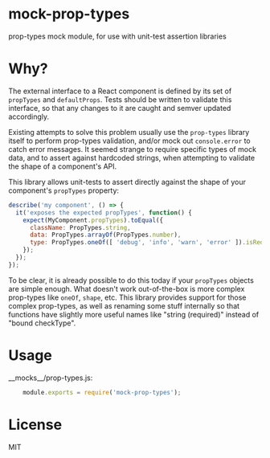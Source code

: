 # mock-prop-types

prop-types mock module, for use with unit-test assertion libraries

# Why?

The external interface to a React component is defined by its set of `propTypes` and `defaultProps`.  Tests should be written to validate this interface, so that any changes to it are caught and semver updated accordingly.

Existing attempts to solve this problem usually use the `prop-types` library itself to perform prop-types validation, and/or mock out `console.error` to catch error messages.  It seemed strange to require specific types of mock data, and to assert against hardcoded strings, when attempting to validate the shape of a component's API.

This library allows unit-tests to assert directly against the shape of your component's `propTypes` property:

```javascript
describe('my component', () => {
  it('exposes the expected propTypes', function() {
    expect(MyComponent.propTypes).toEqual({
      className: PropTypes.string,
      data: PropTypes.arrayOf(PropTypes.number),
      type: PropTypes.oneOf([ 'debug', 'info', 'warn', 'error' ]).isRequired
    });
  });
});
```

To be clear, it is already possible to do this today if your `propTypes` objects are simple enough.  What doesn't work out-of-the-box is more complex prop-types like `oneOf`, `shape`, etc.  This library provides support for those complex prop-types, as well as renaming some stuff internally so that functions have slightly more useful names like "string (required)" instead of "bound checkType".

# Usage

\_\_mocks\_\_/prop-types.js:
```javascript
    module.exports = require('mock-prop-types');
```

# License

MIT
